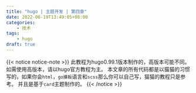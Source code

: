```yaml
---
title: "hugo | 主题开发 | 第四章"
date: 2022-06-19T13:49:05+08:00
categories:
    - 技术
tags:
    - hugo
draft: true
---
```


{{< notice notice-note >}}
此教程为hugo0.99.1版本制作的，高版本可能不同。如需使用高版本，请以hugo官方教程为主。
本文章的所有代码都是以猫猫的习惯写的，如果你会`html`，`go摸板`语言和`scss`那么你可以自己写，猫猫的教程只是参考。
并且是基于`card`主题制作的。
{{< /notice >}}